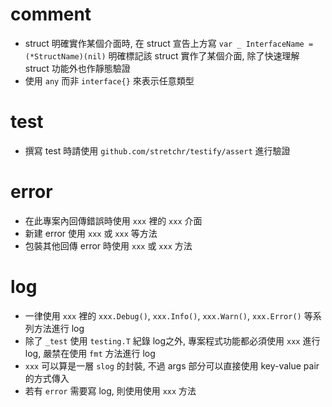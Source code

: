 # comment

- struct 明確實作某個介面時, 在 struct 宣告上方寫 `var _ InterfaceName = (*StructName)(nil)` 明確標記該 struct 實作了某個介面, 除了快速理解 struct 功能外也作靜態驗證
- 使用 `any` 而非 `interface{}` 來表示任意類型

# test

- 撰寫 test 時請使用 `github.com/stretchr/testify/assert` 進行驗證

# error

- 在此專案內回傳錯誤時使用 `xxx` 裡的 `xxx` 介面
- 新建 error 使用 `xxx` 或 `xxx` 等方法
- 包裝其他回傳 error 時使用 `xxx` 或 `xxx` 方法

# log

- 一律使用 `xxx` 裡的 `xxx.Debug()`, `xxx.Info()`, `xxx.Warn()`, `xxx.Error()` 等系列方法進行 log
- 除了 `_test` 使用 `testing.T` 紀錄 log之外, 專案程式功能都必須使用 `xxx` 進行 log, 嚴禁在使用 `fmt` 方法進行 log
- `xxx` 可以算是一層 `slog` 的封裝, 不過 args 部分可以直接使用 key-value pair 的方式傳入
- 若有 `error` 需要寫 log, 則使用使用 `xxx` 方法
